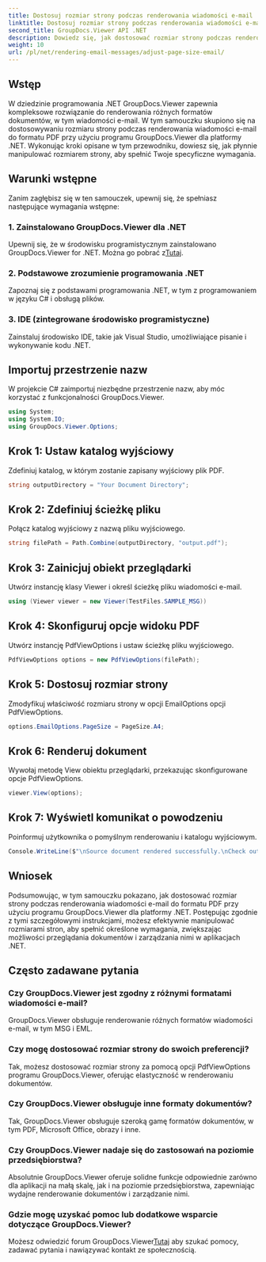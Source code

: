 ```yaml
---
title: Dostosuj rozmiar strony podczas renderowania wiadomości e-mail
linktitle: Dostosuj rozmiar strony podczas renderowania wiadomości e-mail
second_title: GroupDocs.Viewer API .NET
description: Dowiedz się, jak dostosować rozmiar strony podczas renderowania wiadomości e-mail do formatu PDF przy użyciu programu GroupDocs.Viewer dla platformy .NET. Zwiększ wydajność przeglądania dokumentów.
weight: 10
url: /pl/net/rendering-email-messages/adjust-page-size-email/
---
```

## Wstęp
W dziedzinie programowania .NET GroupDocs.Viewer zapewnia kompleksowe rozwiązanie do renderowania różnych formatów dokumentów, w tym wiadomości e-mail. W tym samouczku skupiono się na dostosowywaniu rozmiaru strony podczas renderowania wiadomości e-mail do formatu PDF przy użyciu programu GroupDocs.Viewer dla platformy .NET. Wykonując kroki opisane w tym przewodniku, dowiesz się, jak płynnie manipulować rozmiarem strony, aby spełnić Twoje specyficzne wymagania.
## Warunki wstępne
Zanim zagłębisz się w ten samouczek, upewnij się, że spełniasz następujące wymagania wstępne:
### 1. Zainstalowano GroupDocs.Viewer dla .NET
 Upewnij się, że w środowisku programistycznym zainstalowano GroupDocs.Viewer for .NET. Można go pobrać z[Tutaj](https://releases.groupdocs.com/viewer/net/).
### 2. Podstawowe zrozumienie programowania .NET
Zapoznaj się z podstawami programowania .NET, w tym z programowaniem w języku C# i obsługą plików.
### 3. IDE (zintegrowane środowisko programistyczne)
Zainstaluj środowisko IDE, takie jak Visual Studio, umożliwiające pisanie i wykonywanie kodu .NET.

## Importuj przestrzenie nazw
W projekcie C# zaimportuj niezbędne przestrzenie nazw, aby móc korzystać z funkcjonalności GroupDocs.Viewer.

```csharp
using System;
using System.IO;
using GroupDocs.Viewer.Options;
```

## Krok 1: Ustaw katalog wyjściowy
Zdefiniuj katalog, w którym zostanie zapisany wyjściowy plik PDF.
```csharp
string outputDirectory = "Your Document Directory";
```
## Krok 2: Zdefiniuj ścieżkę pliku
Połącz katalog wyjściowy z nazwą pliku wyjściowego.
```csharp
string filePath = Path.Combine(outputDirectory, "output.pdf");
```
## Krok 3: Zainicjuj obiekt przeglądarki
Utwórz instancję klasy Viewer i określ ścieżkę pliku wiadomości e-mail.
```csharp
using (Viewer viewer = new Viewer(TestFiles.SAMPLE_MSG))
```
## Krok 4: Skonfiguruj opcje widoku PDF
Utwórz instancję PdfViewOptions i ustaw ścieżkę pliku wyjściowego.
```csharp
PdfViewOptions options = new PdfViewOptions(filePath);
```
## Krok 5: Dostosuj rozmiar strony
Zmodyfikuj właściwość rozmiaru strony w opcji EmailOptions opcji PdfViewOptions.
```csharp
options.EmailOptions.PageSize = PageSize.A4;
```
## Krok 6: Renderuj dokument
Wywołaj metodę View obiektu przeglądarki, przekazując skonfigurowane opcje PdfViewOptions.
```csharp
viewer.View(options);
```
## Krok 7: Wyświetl komunikat o powodzeniu
Poinformuj użytkownika o pomyślnym renderowaniu i katalogu wyjściowym.
```csharp
Console.WriteLine($"\nSource document rendered successfully.\nCheck output in {outputDirectory}.");
```

## Wniosek
Podsumowując, w tym samouczku pokazano, jak dostosować rozmiar strony podczas renderowania wiadomości e-mail do formatu PDF przy użyciu programu GroupDocs.Viewer dla platformy .NET. Postępując zgodnie z tymi szczegółowymi instrukcjami, możesz efektywnie manipulować rozmiarami stron, aby spełnić określone wymagania, zwiększając możliwości przeglądania dokumentów i zarządzania nimi w aplikacjach .NET.
## Często zadawane pytania
### Czy GroupDocs.Viewer jest zgodny z różnymi formatami wiadomości e-mail?
GroupDocs.Viewer obsługuje renderowanie różnych formatów wiadomości e-mail, w tym MSG i EML.
### Czy mogę dostosować rozmiar strony do swoich preferencji?
Tak, możesz dostosować rozmiar strony za pomocą opcji PdfViewOptions programu GroupDocs.Viewer, oferując elastyczność w renderowaniu dokumentów.
### Czy GroupDocs.Viewer obsługuje inne formaty dokumentów?
Tak, GroupDocs.Viewer obsługuje szeroką gamę formatów dokumentów, w tym PDF, Microsoft Office, obrazy i inne.
### Czy GroupDocs.Viewer nadaje się do zastosowań na poziomie przedsiębiorstwa?
Absolutnie GroupDocs.Viewer oferuje solidne funkcje odpowiednie zarówno dla aplikacji na małą skalę, jak i na poziomie przedsiębiorstwa, zapewniając wydajne renderowanie dokumentów i zarządzanie nimi.
### Gdzie mogę uzyskać pomoc lub dodatkowe wsparcie dotyczące GroupDocs.Viewer?
 Możesz odwiedzić forum GroupDocs.Viewer[Tutaj](https://forum.groupdocs.com/c/viewer/9) aby szukać pomocy, zadawać pytania i nawiązywać kontakt ze społecznością.